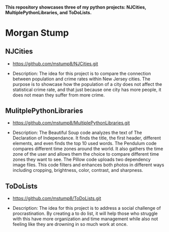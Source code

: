 #### This repository showcases three of my python projects: NJCities, MultiplePythonLibraries, and ToDoLists.
# Morgan Stump
## NJCities
* https://github.com/mstump8/NJCities.git

* Description: The idea for this project is to compare the connection between population and crime rates within New Jersey cities. The purpose is to showcase how the population of a city does not affect the statistical crime rate, and that just because one city has more people, it does not mean they suffer from more crime.



## MulitplePythonLibraries
* https://github.com/mstump8/MultiplePythonLibraries.git

* Description: The Beautiful Soup code analyzes the text of The Declaration of Independance. It finds the title, the first header, different elements, and even finds the top 10 used words. The Pendulum code compares different time zones around the world. It also gathers the time zone of the user and allows them the choice to compare different time zones they want to see. The Pillow code uploads two dependency image files. This code filters and enhances both photos in different ways including cropping, brightness, color, contrast, and sharpness.



## ToDoLists
* https://github.com/mstump8/ToDoLists.git

* Description: The idea for this project is to address a social challenge of procrastination. By creating a to do list, it will help those who struggle with this have more organization and time management while also not feeling like they are drowning in so much work at once.
